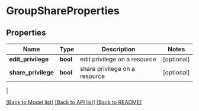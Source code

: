 # GroupShareProperties

## Properties
| Name | Type | Description | Notes |
------------ | ------------- | ------------- | -------------
| **edit_privilege** | **bool** | edit privilege on a resource | [optional] 
**share_privilege** | **bool** | share privilege on a resource | [optional] 
 |

[[Back to Model list]](../README.md#documentation-for-models) [[Back to API list]](../README.md#documentation-for-api-endpoints) [[Back to README]](../README.md)


